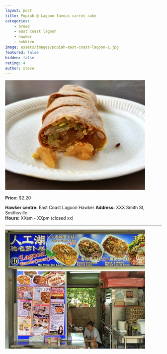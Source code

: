 ```yaml
---
layout: post
title: Popiah @ Lagoon famous carrot cake
categories: 
    - bread
    - east coast lagoon
    - hawker
    - hokkien
image: assets/images/popiah-east-coast-lagoon-1.jpg
featured: false
hidden: false
rating: 4
author: steve
---
```


![Alt text](/assets/images/popiah-east-coast-lagoon-2.jpg "alt text")

**Price:** $2.20  

**Hawker centre:** East Coast Lagoon Hawker
**Address:** XXX Smith St, Smithsville  
**Hours:** XXam - XXpm (closed xx)  

***  

![Alt text](/assets/images/popiah-east-coast-lagoon-3.jpg "alt text")